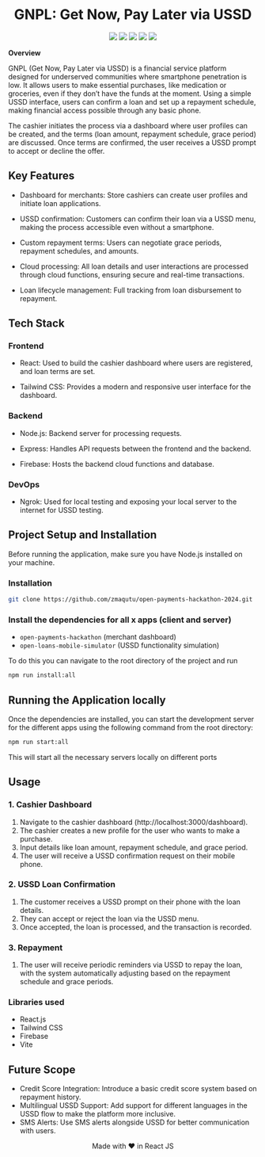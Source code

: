 <h1 align="center">GNPL: Get Now, Pay Later via USSD</h1>

<div align="center" >
  <img src="https://img.shields.io/badge/made%20by-Team%2044-blue?style=for-the-badge&labelColor=20232a" />
  <img src="https://img.shields.io/badge/Javascript-20232a?style=for-the-badge&logo=javascript&labelColor=2e2f38" />
  <img src="https://img.shields.io/badge/Tailwind CSS-20232a?style=for-the-badge&logo=tailwindcss&labelColor=162e16" />
  <img src="https://img.shields.io/badge/React JS-20232a?style=for-the-badge&logo=react&labelColor=2e2f38" />
  <img src="https://img.shields.io/badge/Vite-20232a?style=for-the-badge&logo=vite&labelColor=2e2f38" />
</div>

**Overview**

GNPL (Get Now, Pay Later via USSD) is a financial service platform designed for underserved communities where smartphone penetration is low. It allows users to make essential purchases, like medication or groceries, even if they don’t have the funds at the moment. Using a simple USSD interface, users can confirm a loan and set up a repayment schedule, making financial access possible through any basic phone.

The cashier initiates the process via a dashboard where user profiles can be created, and the terms (loan amount, repayment schedule, grace period) are discussed. Once terms are confirmed, the user receives a USSD prompt to accept or decline the offer.

## Key Features

- Dashboard for merchants: Store cashiers can create user profiles and initiate loan applications.

- USSD confirmation: Customers can confirm their loan via a USSD menu, making the process accessible even without a smartphone.

- Custom repayment terms: Users can negotiate grace periods, repayment schedules, and amounts.

- Cloud processing: All loan details and user interactions are processed through cloud functions, ensuring secure and real-time transactions.

- Loan lifecycle management: Full tracking from loan disbursement to repayment.

## Tech Stack

### Frontend

- React: Used to build the cashier dashboard where users are registered, and loan terms are set.

- Tailwind CSS: Provides a modern and responsive user interface for the dashboard.

### Backend

- Node.js: Backend server for processing requests.

- Express: Handles API requests between the frontend and the backend.

- Firebase: Hosts the backend cloud functions and database.

### DevOps

- Ngrok: Used for local testing and exposing your local server to the internet for USSD testing.



## Project Setup and Installation

Before running the application, make sure you have Node.js installed on your machine.

### Installation

```bash
git clone https://github.com/zmaqutu/open-payments-hackathon-2024.git
```

### Install the dependencies for all x apps (client and server)

- `open-payments-hackathon` (merchant dashboard)
- `open-loans-mobile-simulator` (USSD functionality simulation)

To do this you can navigate to the root directory of the project and run

```bash
npm run install:all
```

## Running the Application locally

Once the dependencies are installed, you can start the development server for the different apps using the following command from the root directory:

```bash
npm run start:all
```

This will start all the necessary servers locally on different ports
## Usage

### 1. Cashier Dashboard

1. Navigate to the cashier dashboard (http://localhost:3000/dashboard).
2. The cashier creates a new profile for the user who wants to make a purchase.
3. Input details like loan amount, repayment schedule, and grace period.
4. The user will receive a USSD confirmation request on their mobile phone.

### 2. USSD Loan Confirmation
1. The customer receives a USSD prompt on their phone with the loan details.
2. They can accept or reject the loan via the USSD menu.
3. Once accepted, the loan is processed, and the transaction is recorded.

### 3. Repayment
1. The user will receive periodic reminders via USSD to repay the loan, with the system automatically adjusting based on the repayment schedule and grace periods.

### Libraries used

-   React.js
-   Tailwind CSS
-   Firebase
-   Vite

## Future Scope

- Credit Score Integration: Introduce a basic credit score system based on repayment history.
- Multilingual USSD Support: Add support for different languages in the USSD flow to make the platform more inclusive.
- SMS Alerts: Use SMS alerts alongside USSD for better communication with users.

<p align="center">Made with ❤️ in React JS</p>
